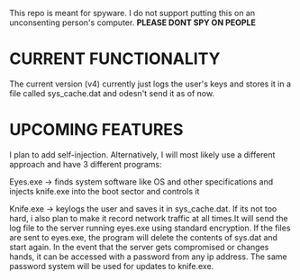 This repo is meant for spyware. I do not support putting this on an unconsenting person's computer. **PLEASE DONT SPY ON PEOPLE**

# CURRENT FUNCTIONALITY
The current version (v4) currently just logs the user's keys and stores it in a file called sys_cache.dat and odesn't send it as of now.

# UPCOMING FEATURES

I plan to add self-injection.
Alternatively, I will most likely use a different approach and have 3 different programs:

Eyes.exe -> finds system software like OS and other specifications and injects knife.exe into the boot sector and controls it

Knife.exe -> keylogs the user and saves it in sys_cache.dat. If its not too hard, i also plan to make it record network traffic at all times.It will send the log file to the server running eyes.exe using standard encryption. If the files are sent to eyes.exe, the program will delete the contents of sys.dat and start again. In the event that the server gets compromised or changes hands, it can be accessed with a password from any ip address. The same password system will be used for updates to knife.exe.





